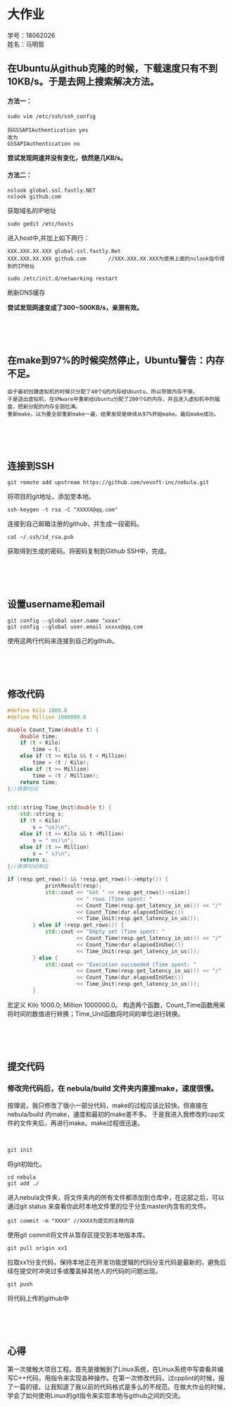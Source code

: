 # 大作业
学号：18062026
<br/>
姓名：马明哲
## 在Ubuntu从github克隆的时候，下载速度只有不到10KB/s。于是去网上搜索解决方法。
#### 方法一：
```
sudo vim /etc/ssh/ssh_config
 
将GSSAPIAuthentication yes
改为
GSSAPIAuthentication no
```
**尝试发现网速并没有变化，依然是几KB/s。**
<br/>
#### 方法二：
```
nslook global.ssl.fastly.NET
nslook github.com
```
获取域名的IP地址
```
sudo gedit /etc/hosts
```
进入host中,并加上如下两行：
```
XXX.XXX.XX.XXX global-ssl.fastly.Net    
XXX.XXX.XX.XXX github.com       //XXX.XXX.XX.XXX为使用上面的nslook指令得到的IP地址
```
```
sudo /etc/init.d/networking restart
```
刷新DNS缓存

**尝试发现网速变成了300~500KB/s，亲测有效。**

<br/>
<br/>
<br/>

## 在make到97%的时候突然停止，Ubuntu警告：内存不足。
```
由于最初创建虚拟机的时候只分配了40个G的内存给Ubuntu，所以导致内存不够。
于是退出虚拟机，在VMware中重新给Ubuntu分配了200个G的内存，并且进入虚拟机中的磁盘，把新分配的内存全部拉满。
重新make，以为要全部重新make一遍，结果发现是继续从97%开始make。最后make成功。
```
<br/>
<br/>
<br/>

## 连接到SSH
```
git remote add upstream https://github.com/vesoft-inc/nebula.git
```
将项目的git地址，添加至本地。
```
ssh-keygen -t rsa -C "XXXXX@qq.com" 
```
连接到自己邮箱注册的github，并生成一段密码。
```
cat ~/.ssh/id_rsa.pub
```
获取得到生成的密码。将密码复制到Github SSH中，完成。

<br/>
<br/>
<br/>

## 设置username和email
```
git config --global user.name "xxxx"
git config --global user.email xxxxx@qq.com
```
使用这两行代码来连接到自己的github。

<br/>
<br/>
<br/>

## 修改代码
```c++
#define Kilo 1000.0
#define Million 1000000.0

double Count_Time(double t) {
    double time;
    if (t < Kilo)
        time = t;
    else if (t >= Kilo && t < Million)
        time = (t / Kilo);
    else if (t >= Million)
        time = (t / Million);
    return time;
}//换算时间


std::string Time_Unit(double t) {
    std::string s;
    if (t < Kilo)
        s = "us)\n";
    else if (t >= Kilo && t <Million)
        s = " ms)\n";
    else if (t >= Million)
        s = " s)\n";
    return s;
}//换算时间单位

if (resp.get_rows() && !resp.get_rows()->empty()) {
            printResult(resp);
            std::cout << "Got " << resp.get_rows()->size()
                      << " rows (Time spent: "
                      << Count_Time(resp.get_latency_in_us()) << "/"
                      << Count_Time(dur.elapsedInUSec())
                      << Time_Unit(resp.get_latency_in_us());
        } else if (resp.get_rows()) {
            std::cout << "Empty set (Time spent: "
                      << Count_Time(resp.get_latency_in_us()) << "/"
                      << Count_Time(dur.elapsedInUSec())
                      << Time_Unit(resp.get_latency_in_us());
        } else {
            std::cout << "Execution succeeded (Time spent: "
                      << Count_Time(resp.get_latency_in_us()) << "/"
                      << Count_Time(dur.elapsedInUSec())
                      << Time_Unit(resp.get_latency_in_us());
        }
```
宏定义 Kilo 1000.0; Million 1000000.0。
构造两个函数，Count_Time函数用来将时间的数值进行转换；Time_Unit函数将时间的单位进行转换。

<br/>
<br/>
<br/>

## 提交代码
### 修改完代码后，在 nebula/build 文件夹内直接make，速度很慢。
   按理说，我只修改了很小一部分代码，make的过程应该比较快。但直接在nebula/build 内make，速度和最初的make差不多。
于是我进入我修改的cpp文件的文件夹后，再进行make。make过程很迅速。

<br/>

```
git init
```
将git初始化。
```
cd nebula
git add ./
```
进入nebula文件夹，将文件夹内的所有文件都添加到仓库中，在这部之后，可以通过git status 来查看你此时本地文件里的位于分支master内含有的文件。
```
git commit -m "XXXX" //XXXX为提交的注释内容
```
使用git commit将文件从暂存区提交到本地版本库。
```
git pull origin xx1
```
拉取xx1分支代码，保持本地正在开发功能逻辑的代码分支代码是最新的，避免后续在提交时冲突过多或覆盖掉其他人的代码的问题出现。
```
git push
```
将代码上传的github中

<br/>
<br/>
<br/>

## 心得
  第一次接触大项目工程。首先是接触到了Linux系统，在Linux系统中写查看并编写C++代码，用指令来实现各种操作。在第一次修改代码，过cpplint的时候，报了一篇的错，让我知道了我以前的代码格式是多么的不规范。在做大作业的时候，学会了如何使用Linux的git指令来实现本地与github之间的交流。
